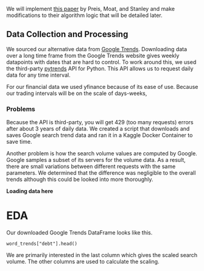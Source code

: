 We will implement [this paper](https://www.nature.com/articles/srep01684.pdf) by Preis, Moat, and Stanley and make modifications to their algorithm logic that will be detailed later.

## Data Collection and Processing
We sourced our alternative data from [Google Trends](https://trends.google.com/trends/?geo=US). Downloading data over a long time frame from the Google Trends website gives weekly datapoints with dates that are hard to control. To work around this, we used the third-party [pytrends](https://pypi.org/project/pytrends/) API for Python. This API allows us to request daily data for any time interval.

For our financial data we used yfinance because of its ease of use. Because our trading intervals will be on the scale of days-weeks,  

### Problems
Because the API is third-party, you will get 429 (too many requests) errors after about 3 years of daily data. We created a script that downloads and saves Google search trend data and ran it in a Kaggle Docker Container to save time.

Another problem is how the search volume values are computed by Google. Google samples a subset of its servers for the volume data. As a result, there are small variations between different requests with the same parameters. We determined that the difference was negligible to the overall trends although this could be looked into more thoroughly.

**Loading data here**

# EDA
Our downloaded Google Trends DataFrame looks like this.
```
word_trends["debt"].head()
```
We are primarily interested in the last column which gives the scaled search volume. The other columns are used to calculate the scaling.

